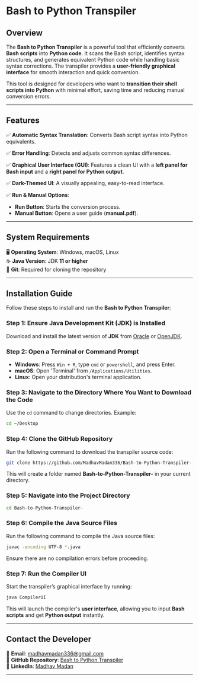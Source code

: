 # **Bash to Python Transpiler**

## **Overview**
The **Bash to Python Transpiler** is a powerful tool that efficiently converts **Bash scripts** into **Python code**. It scans the Bash script, identifies syntax structures, and generates equivalent Python code while handling basic syntax corrections. The transpiler provides a **user-friendly graphical interface** for smooth interaction and quick conversion.

This tool is designed for developers who want to **transition their shell scripts into Python** with minimal effort, saving time and reducing manual conversion errors.

---

## **Features**

✅ **Automatic Syntax Translation**: Converts Bash script syntax into Python equivalents.

✅ **Error Handling**: Detects and adjusts common syntax differences.

✅ **Graphical User Interface (GUI)**: Features a clean UI with a **left panel for Bash input** and a **right panel for Python output**.

✅ **Dark-Themed UI**: A visually appealing, easy-to-read interface.

✅ **Run & Manual Options**:
   - **Run Button**: Starts the conversion process.
   - **Manual Button**: Opens a user guide (**manual.pdf**).

---

## **System Requirements**

🖥 **Operating System**: Windows, macOS, Linux  
☕ **Java Version**: JDK **11 or higher**  
🔗 **Git**: Required for cloning the repository  

---

## **Installation Guide**

Follow these steps to install and run the **Bash to Python Transpiler**:

### **Step 1: Ensure Java Development Kit (JDK) is Installed**
Download and install the latest version of **JDK** from [Oracle](https://www.oracle.com/java/) or [OpenJDK](https://openjdk.org/).

### **Step 2: Open a Terminal or Command Prompt**
- **Windows**: Press `Win + R`, type `cmd` or `powershell`, and press Enter.
- **macOS**: Open 'Terminal' from `/Applications/Utilities`.
- **Linux**: Open your distribution's terminal application.

### **Step 3: Navigate to the Directory Where You Want to Download the Code**
Use the `cd` command to change directories. Example:
```sh
cd ~/Desktop
```

### **Step 4: Clone the GitHub Repository**
Run the following command to download the transpiler source code:
```sh
git clone https://github.com/MadhavMadan336/Bash-to-Python-Transpiler-.git
```
This will create a folder named **Bash-to-Python-Transpiler-** in your current directory.

### **Step 5: Navigate into the Project Directory**
```sh
cd Bash-to-Python-Transpiler-
```

### **Step 6: Compile the Java Source Files**
Run the following command to compile the Java source files:
```sh
javac -encoding UTF-8 *.java
```
Ensure there are no compilation errors before proceeding.

### **Step 7: Run the Compiler UI**
Start the transpiler’s graphical interface by running:
```sh
java CompilerUI
```
This will launch the compiler's **user interface**, allowing you to input **Bash scripts** and get **Python output** instantly.

---

## **Contact the Developer**
📧 **Email**: madhavmadan336@gmail.com  
🐙 **GitHub Repository**: [Bash to Python Transpiler](https://github.com/MadhavMadan336/Bash-to-Python-Transpiler-)  
🔗 **LinkedIn**: [Madhav Madan](https://www.linkedin.com/in/madhavmadan/)  

---


